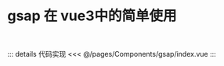 # gsap 在 vue3中的简单使用

<br>

<Gasp />


::: details 代码实现
<<< @/pages/Components/gsap/index.vue
:::

<script setup>

import Gasp from "./index.vue"
</script>



